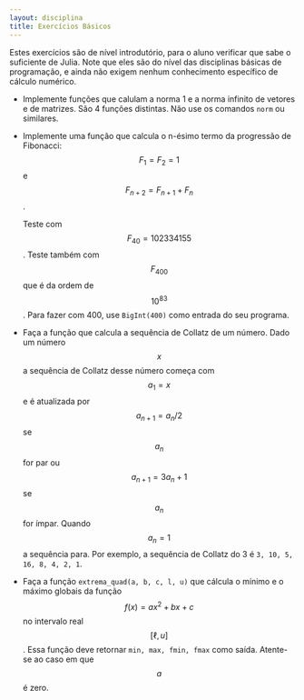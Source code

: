 ```yaml
---
layout: disciplina
title: Exercícios Básicos
---
```


Estes exercícios são de nível introdutório, para o aluno verificar que sabe o
suficiente de Julia. Note que eles são do nível das disciplinas básicas de
programação, e ainda não exigem nenhum conhecimento específico de cálculo
numérico.

- Implemente funções que calulam a norma 1 e a norma infinito de vetores e de
  matrizes. São 4 funções distintas. Não use os comandos `norm` ou similares.
- Implemente uma função que calcula o n-ésimo termo da progressão de Fibonacci:
  $$F_1 = F_2 = 1$$ e $$F_{n+2} = F_{n+1} + F_n$$.

  Teste com $$ F_{40} =  102334155 $$. Teste também com
  $$ F_{400} $$ que é da ordem de $$10^{83}$$. Para fazer com 400, use `BigInt(400)`
  como entrada do seu programa.
- Faça a função que calcula a sequência de Collatz de um número. Dado um número
  $$x$$ a sequência de Collatz desse número começa com $$a_1 = x$$ e é atualizada
  por $$a_{n+1} = a_n/2$$ se $$a_n$$ for par ou $$a_{n+1} = 3a_n + 1$$ se $$a_n$$ for
  ímpar. Quando $$a_n = 1$$ a sequência para.
  Por exemplo, a sequência de Collatz do 3 é `3, 10, 5, 16, 8, 4, 2, 1`.
- Faça a função `extrema_quad(a, b, c, l, u)` que cálcula o mínimo e o máximo
  globais da função $$ f(x) = ax^2 + bx + c $$ no intervalo real $$[\ell,u]$$.
  Essa função deve retornar `min, max, fmin, fmax` como saída.
  Atente-se ao caso em que $$a$$ é zero.
